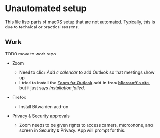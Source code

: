# Unautomated setup

This file lists parts of macOS setup that are not automated. Typically, this is due to technical or practical reasons.

## Work

TODO move to work repo

* Zoom
  - Need to click *Add a calendar* to add Outlook so that meetings show up
  - I tried to install the [Zoom for Outlook](https://support.zoom.us/hc/en-us/articles/115005223126-Installing-the-Zoom-for-Outlook-add-in#macOS) add-in from [Microsoft's site](https://appsource.microsoft.com/en-us/product/office/wa104381712), but it just says *Installation failed*.

* Firefox

  - Install Bitwarden add-on

* Privacy & Security approvals
  - Zoom needs to be given rights to access camera, microphone, and screen in Security & Privacy. App will prompt for this.
